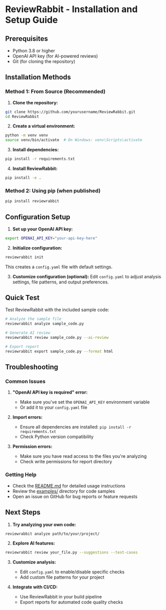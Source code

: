 # ReviewRabbit - Installation and Setup Guide

## Prerequisites

- Python 3.8 or higher
- OpenAI API key (for AI-powered reviews)
- Git (for cloning the repository)

## Installation Methods

### Method 1: From Source (Recommended)

1. **Clone the repository:**
```bash
git clone https://github.com/yourusername/ReviewRabbit.git
cd ReviewRabbit
```

2. **Create a virtual environment:**
```bash
python -m venv venv
source venv/bin/activate  # On Windows: venv\Scripts\activate
```

3. **Install dependencies:**
```bash
pip install -r requirements.txt
```

4. **Install ReviewRabbit:**
```bash
pip install -e .
```

### Method 2: Using pip (when published)

```bash
pip install reviewrabbit
```

## Configuration Setup

1. **Set up your OpenAI API key:**
```bash
export OPENAI_API_KEY="your-api-key-here"
```

2. **Initialize configuration:**
```bash
reviewrabbit init
```

This creates a `config.yaml` file with default settings.

3. **Customize configuration (optional):**
Edit `config.yaml` to adjust analysis settings, file patterns, and output preferences.

## Quick Test

Test ReviewRabbit with the included sample code:

```bash
# Analyze the sample file
reviewrabbit analyze sample_code.py

# Generate AI review
reviewrabbit review sample_code.py --ai-review

# Export report
reviewrabbit export sample_code.py --format html
```

## Troubleshooting

### Common Issues

1. **"OpenAI API key is required" error:**
   - Make sure you've set the `OPENAI_API_KEY` environment variable
   - Or add it to your `config.yaml` file

2. **Import errors:**
   - Ensure all dependencies are installed: `pip install -r requirements.txt`
   - Check Python version compatibility

3. **Permission errors:**
   - Make sure you have read access to the files you're analyzing
   - Check write permissions for report directory

### Getting Help

- Check the [README.md](README.md) for detailed usage instructions
- Review the [examples/](examples/) directory for code samples
- Open an issue on GitHub for bug reports or feature requests

## Next Steps

1. **Try analyzing your own code:**
```bash
reviewrabbit analyze path/to/your/project/
```

2. **Explore AI features:**
```bash
reviewrabbit review your_file.py --suggestions --test-cases
```

3. **Customize analysis:**
   - Edit `config.yaml` to enable/disable specific checks
   - Add custom file patterns for your project

4. **Integrate with CI/CD:**
   - Use ReviewRabbit in your build pipeline
   - Export reports for automated code quality checks
